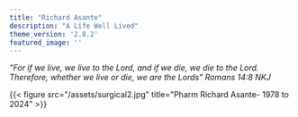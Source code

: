 ```yaml
---
title: "Richard Asante"
description: "A Life Well Lived"
theme_version: '2.8.2'
featured_image: ''
---
```


_"For if we live, we live to the Lord, and if we die, we
die to the Lord. Therefore, whether we live or die, we
are the Lords" Romans 14:8 NKJ_

{{< figure src="/assets/surgical2.jpg" title="Pharm Richard Asante- 1978 to 2024" >}}
